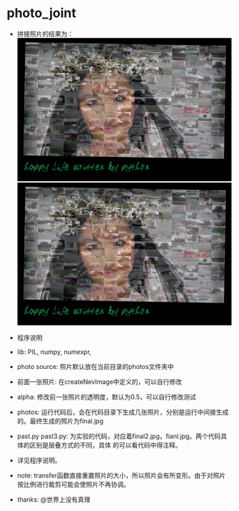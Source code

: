 # photo_joint

- 拼接照片的结果为：  
 ![image](https://github.com/GFigure/Pyfun/blob/master/picture-cascading/final_0.5_past3.jpg?raw=true)
 ![image](https://github.com/GFigure/Pyfun/blob/master/picture-cascading/final_0.5_past3.jpg?raw=true)

- 程序说明  
 - lib: PIL, numpy, numexpr, 
 - photo source: 照片默认放在当前目录的photos文件夹中  
 - 前面一张照片: 在createNevImage中定义的，可以自行修改  
 - alpha: 修改前一张照片的透明度，默认为0.5，可以自行修改测试
 - photos: 运行代码后，会在代码目录下生成几张照片，分别是运行中间接生成的。最终生成的照片为final.jpg  
 - past.py past3.py: 为实验的代码，对应着final2.jpg，fianl.jpg。两个代码具体的区别是层叠方式的不同，具体
 的可以看代码中得注释。
 - 详见程序说明。  


- note: transfer函数直接重置照片的大小，所以照片会有所变形。由于对照片按比例进行裁剪可能会使照片不再协调。

- thanks: @世界上没有真理




